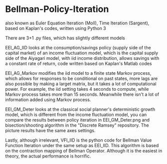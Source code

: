 # Bellman-Policy-Iteration
also known as Euler Equation Iteration (Moll), Time Iteration (Sargent), based on Kaplan's codes, written using Python 3

There are 3+1 .py files, which has slightly different models

EEI_AG_IID looks at the consumption/savings policy (supply side of the capital market) of an income fluctuation model, which is the capital supply side of the Aiyagari model, with iid income distribution, allows savings with a constant rate of return, code written based on Kaplan's Matlab codes 

EEI_AG_Markov modifies the iid model to a finite state Markov process, which allows for responses to be conditional on past states, more lags are also possible by making a larget matrix, but it takes a lot of computational power. For example, the iid setting takes 4 seconds to compute, while Markov process takes more than 15 seconds. Meanwhile there isn't a lot of information added using Markov process. 

EEI_GM_Deter looks at the classical social planner's deterministic growth model, which is different from the income fluctuation model, you can compare the results between policy iteration in EEI_GM_Deter.png and bisection/shooting algorithm in the "Discrete Ramsey" repository. The picture results have the same axes settings.  

Lastly, although irrelevant, VFI_IID is the python code for Bellman Value Function Iteration under the same setup as EEI_IID. This algorithm is based on the contraction mapping of Bellman Operator. Although it is the easiest in theory, the actual performance is horrific. 
